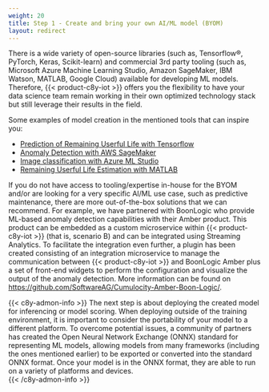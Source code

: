```yaml
---
weight: 20
title: Step 1 - Create and bring your own AI/ML model (BYOM)
layout: redirect
---
```


There is a wide variety of open-source libraries (such as, Tensorflow®, PyTorch, Keras, Scikit-learn) and commercial 3rd party tooling (such as, Microsoft Azure Machine Learning Studio, Amazon SageMaker, IBM Watson, MATLAB, Google Cloud) available for developing ML models. Therefore, {{< product-c8y-iot >}} offers you the flexibility to have your data science team remain working in their own optimized technology stack but still leverage their results in the field.

Some examples of model creation in the mentioned tools that can inspire you:

* [Prediction of Remaining Userful Life with Tensorflow](https://medium.com/@polanitzer/prediction-of-remaining-useful-life-of-an-engine-based-on-sensors-building-a-random-forest-in-ffad82c8a1c6)
* [Anomaly Detection with AWS SageMaker](https://catalog.us-east-1.prod.workshops.aws/workshops/c5661636-bfc3-4771-be38-a4072661bfda/en-US/anomaly-detection-forecasting/sagemaker/sagemaker-anomalies)
* [Image classification with Azure ML Studio](https://learn.microsoft.com/en-us/azure/machine-learning/tutorial-train-deploy-image-classification-model-vscode?view=azureml-api-2)
* [Remaining Userful Life Estimation with MATLAB](https://www.mathworks.com/help/predmaint/ug/remaining-useful-life-estimation-using-convolutional-neural-network.html)

If you do not have access to tooling/expertise in-house for the BYOM and/or are looking for a very specific AI/ML use case, such as predictive maintenance, there are more out-of-the-box solutions that we can recommend. For example, we have partnered with BoonLogic who provide ML-based anomaly detection capabilities with their Amber product. This product can be embedded as a custom microservice within {{< product-c8y-iot >}} (that is, scenario B) and can be integrated using Streaming Analytics. To facilitate the integration even further, a plugin has been created consisting of an integration microservice to manage the communication between {{< product-c8y-iot >}} and BoonLogic Amber plus a set of front-end widgets to perform the configuration and visualize the output of the anomaly detection. More information can be found on https://github.com/SoftwareAG/Cumulocity-Amber-Boon-Logic/.

{{< c8y-admon-info >}}
The next step is about deploying the created model for inferencing or model scoring. When deploying outside of the training environment, it is important to consider the portability of your model to a different platform. To overcome potential issues, a community of partners has created the Open Neural Network Exchange (ONNX) standard for representing ML models, allowing models from many frameworks (including the ones mentioned earlier) to be exported or converted into the standard ONNX format. Once your model is in the ONNX format, they are able to run on a variety of platforms and devices.    
{{< /c8y-admon-info >}}
